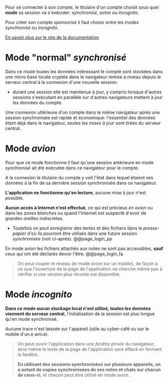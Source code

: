 Pour se connecter à son compte, le titulaire d'un compte choisit sous quel **mode** sa session va s'exécuter: _synchronisé_, _avion_ ou _incognito_.

Pour créer son compte _sponsorisé_ il faut choisir entre les modes _synchronisé_ ou _incognito_.

<a href="$$/appli/modessync.html" target="_blank">En savoir plus sur le site de la documentation</a>

# Mode "normal" _synchronisé_ 
Dans ce mode toutes les données intéressant le compte sont stockées dans une micro base locale cryptée dans le navigateur remise à niveau depuis le serveur central à la connexion d'une nouvelle session:
- durant une session elle est maintenue à jour, y compris lorsque d'autres sessions s'exécutant en parallèle sur d'autres navigateurs mettent à jour les données du compte.

Une connexion ultérieure d'un compte dans le même navigateur après une session synchronisée est rapide et économique: l'essentiel des données étant déjà dans le navigateur, seules les _mises à jour_ sont tirées du serveur central.

# Mode _avion_
Pour que ce mode fonctionne il faut qu'une session antérieure en mode _synchronisé_ ait été exécutée dans ce navigateur pour le compte. 

A la connexion le titulaire du compte y voit l'état dans lequel étaient ses données à la fin de sa dernière session synchronisée dans ce navigateur.

**L'application ne fonctionne qu'en lecture**, aucune mise à jour n'est possible.

**Aucun accès à Internet n'est effectué**, ce qui est précieux _en avion_ ou dans les _zones blanches_ ou quand l'Internet est suspecté d'avoir de grandes oreilles indiscrètes.
- Toutefois on peut enregistrer des textes et des fichiers dans le _presse-papier_ d'où ils pourront être utilisés dans une future session _synchronisée_ (voir ci-après).
@@page_login_pp

En mode avion les fichiers attachés aux notes ne sont pas accessibles, **sauf** ceux qui ont été déclarés devoir l'être.
@@page_login_fa

> On peut couper le réseau (le mode _avion_ sur un mobile), de façon à ce que l'ouverture de la page de l'application ne cherche même pas à vérifier si une version plus récente est disponible.

# Mode _incognito_
**Dans ce mode aucun stockage local n'est utilisé, toutes les données viennent du serveur central**, l'initialisation de la session est plus longue qu'en mode synchronisé. 

Aucune trace n'est laissée sur l'appareil (utile au cyber-café ou sur le mobile d'un.e ami.e).

> On peut ouvrir l'application dans une _fenêtre privée_ du navigateur, ainsi même le texte de la page de l'application sera effacé en fermant la fenêtre.

> **En utilisant des sessions synchronisées sur plusieurs appareils, on a autant de copies synchronisées de ses notes et chats sur chacun de ceux-ci**, et chacun peut être utilisé en mode avion.
